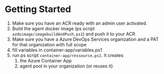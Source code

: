 # Getting Started

1. Make sure you have an ACR ready with an admin user activated.
1. Build the agent docker image (ps script `azdoimage/imagebuildAndPush.ps1`) and push it to your ACR
1. Make sure you have a Azure DevOps Services organization and a PAT for that organization with full scope
1. fill variables in container-app/variables.ps1
1. run ps script `container-app/ressource.ps1`. It creates
    1. the Azure Container App
    1. agent pool in your organization (or reuses it)
